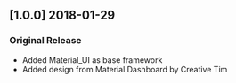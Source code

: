 ## [1.0.0] 2018-01-29
### Original Release
- Added Material_UI as base framework
- Added design from Material Dashboard by Creative Tim
